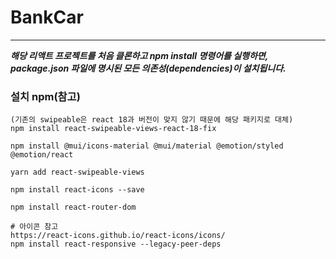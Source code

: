 # BankCar

---

**_해당 리액트 프로젝트를 처음 클론하고 npm install 명령어를 실행하면, package.json 파일에 명시된 모든 의존성(dependencies)이 설치됩니다._**

### 설치 npm(참고) 
```text
(기존의 swipeable은 react 18과 버전이 맞지 않기 때문에 해당 패키지로 대체)
npm install react-swipeable-views-react-18-fix 

npm install @mui/icons-material @mui/material @emotion/styled @emotion/react

yarn add react-swipeable-views    

npm install react-icons --save

npm install react-router-dom

# 아이콘 참고
https://react-icons.github.io/react-icons/icons/
npm install react-responsive --legacy-peer-deps
```
